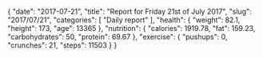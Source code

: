 {
    "date": "2017-07-21",
    "title": "Report for Friday 21st of July 2017",
    "slug": "2017\/07\/21",
    "categories": [
        "Daily report"
    ],
    "health": {
        "weight": 82.1,
        "height": 173,
        "age": 13365
    },
    "nutrition": {
        "calories": 1919.78,
        "fat": 159.23,
        "carbohydrates": 50,
        "protein": 69.67
    },
    "exercise": {
        "pushups": 0,
        "crunches": 21,
        "steps": 11503
    }
}